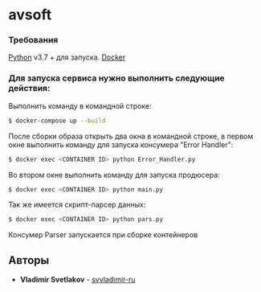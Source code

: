 # avsoft

### Требования


[Python](https://www.python.org/downloads/) v3.7 +  для запуска.
[Docker](https://www.docker.com/)

### Для запуска сервиса нужно выполнить следующие действия:
Выполнить команду в командной строке:
```sh
$ docker-compose up --build
```

После сборки образа открыть два окна в командной строке, в первом окне выполнить команду для запуска консумера "Error Handler":
```sh
$ docker exec <CONTAINER ID> python Error_Handler.py
```

Во втором окне выполнить команду для запуска продюсера:
```sh
$ docker exec <CONTAINER ID> python main.py
```

Так же имеется скрипт-парсер данных:
```sh
$ docker exec <CONTAINER ID> python pars.py
```
Консумер Parser запускается при сборке контейнеров

## Авторы

* **Vladimir Svetlakov** - [svvladimir-ru](https://github.com/svvladimir-ru)

